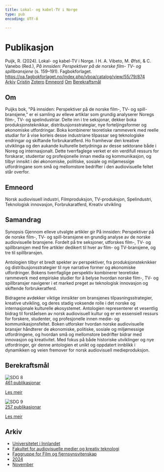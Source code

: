 ```yaml
---
title: Lokal- og kabel-TV i Norge
type: pub
encoding: UTF-8

---
```

<h1>Publikasjon</h1>
<article id="csl-bib-container-NHCXJ2WT" class="csl-bib-container">
  <div class="csl-bib-body"> <div class="csl-entry">Puijk, R. (2024). Lokal- og kabel-TV i Norge. I H. A. Vibeto, M. Øfsti, &#38; C. Vanebo (Red.), <i>På innsiden: Perspektiver på de norske film- TV- og spillbransjene</i> (s. 159–191). Fagbokforlaget. <a href="https://oa.fagbokforlaget.no/index.php/vboa/catalog/view/55/79/874">https://oa.fagbokforlaget.no/index.php/vboa/catalog/view/55/79/874</a></div> </div>
  <div class="csl-bib-buttons">
    <a href="#taxonomy-article-NHCXJ2WT" alt="archive" class="csl-bib-button">Arkiv</a>
    <a href="https://app.cristin.no/results/show.jsf?id=2324814" alt="Cristin" class="csl-bib-button">Cristin</a>
    <a href="http://zotero.org/groups/5881554/items/NHCXJ2WT" alt="Zotero" class="csl-bib-button">Zotero</a>
    <a href="#keywords-article-NHCXJ2WT" alt="keywords" class="csl-bib-button">Emneord</a>
    <a href="#about-article-NHCXJ2WT" alt="about_pub" class="csl-bib-button">Om</a>
    <a href="#sdg-article-NHCXJ2WT" alt="sdg" class="csl-bib-button">Berekraftsmål</a>
  </div>
  <div id="csl-bib-meta-container-NHCXJ2WT"></div>
</article>
<div id="csl-bib-meta-NHCXJ2WT" class="csl-bib-meta">
  <article id="about-article-NHCXJ2WT" class="about_pub-article">
    <h1>Om</h1>
    Puijks bok, "På innsiden: Perspektiver på de norske film-, TV- og spill-bransjene," er ei samling av elleve artiklar som grundig analyserer Noregs film-, TV- og spelindustriar. Delte inn i tre seksjonar, dekker boka produksjonsteknikkar, distribusjonsstrategiar, nye forteljingsformer og økonomiske utfordringar. Boka kombinerer teoretiske rammeverk med reelle studiar for å vise korleis desse industriane tilpassar seg teknologiske endringar og skiftande forbrukaratferd. Ho framhevar den kreative utviklinga og den aukande kulturelle betydninga av desse sektorane både i Noreg og internasjonalt. Dette tverrfaglege verket er ein verdifull ressurs for forskarar, studentar og profesjonelle innan media og kommunikasjon, og tilbyr innsikt i dei økonomiske, politiske, sosiale og miljømessige utfordringane som små og mellomstore bedrifter i den audiovisuelle feltet står overfor.
  </article>
  <article id="keywords-article-NHCXJ2WT" class="keywords-article">
    <h1>Emneord</h1>
    Norsk audiovisuell industri, Filmproduksjon, TV-produksjon, Spelindustri, Teknologisk innovasjon, Forbrukaratferd, Kreativ utvikling
  </article>
  <article id="abstract-article-NHCXJ2WT" class="abstract-article">
    <h1>Samandrag</h1>
    Synopsis 
Gjennom elleve utvalgte artikler gir På innsiden: Perspektiver på de norske film-, TV- og spill-bransjene en grundig analyse av de norske audiovisuelle bransjene. Fordelt på tre seksjoner, utforskes film-, TV- og spillbransjen med fire artikler dedikert til hver av film- og TV-bransjene, og tre til spillbransjen. 
 
Antologien tilbyr et bredt spekter av perspektiver, fra produksjonsteknikker og distribusjonsstrategier til nye narrative former og økonomiske utfordringer. Bokens tverrfaglige perspektiv kombinerer teoretiske rammeverk med empiriske studier for å belyse hvordan norske film-, TV- og spillbransjer navigerer i et marked preget av teknologisk innovasjon og skiftende forbrukeratferd. 
 
Bidragene avdekker viktige innsikter om bransjenes tilpasningsstrategier, kreative utvikling, og deres stadig voksende rolle i det norske og internasjonale kulturelle økosystemet. Antologien representerer et vesentlig bidrag til forståelsen av norsk audiovisuell kultur og er en essensiell ressurs for forskere, studenter, og profesjonelle innen medie- og kommunikasjonsfeltet. 
Boken utforsker hvordan norske audiovisuelle bransjer håndterer de økonomiske, politiske, sosiale og miljømessige utfordringene, og hvordan små og mellomstore bedrifter bidrar med innovasjon og kreativitet. Med fokus på både historiske utviklinger og nye utfordringer, gir denne antologien et unikt og oppdatert innblikk i dynamikken og veien fremover for norsk audiovisuell medieproduksjon.
  </article>
  <article id="sdg-article-NHCXJ2WT" class="sdg-article">
    <h1>Berekraftsmål</h1>
    <div class="sdg-container"><div id="sdg8" class="sdg">
        <img src="{{< params subfolder >}}images/sdg/sdg08_nn.png" class="image" alt="SDG 8">
        <div class="sdg-overlay">
          <a href="/nn/archive/?key=?sdg=8#archive" class="sdg-publication-count"><span>461</span> publikasjonar</a>
          <p><a href="https://fn.no/om-fn/fns-baerekraftsmaal/anstendig-arbeid-og-oekonomisk-vekst?lang=nno-NO" class="sdg-read-more">Les meir</a></p>
        </div>
      </div> <div id="sdg9" class="sdg">
        <img src="{{< params subfolder >}}images/sdg/sdg09_nn.png" class="image" alt="SDG 9">
        <div class="sdg-overlay">
          <a href="/nn/archive/?key=?sdg=9#archive" class="sdg-publication-count"><span>257</span> publikasjonar</a>
          <p><a href="https://fn.no/om-fn/fns-baerekraftsmaal/industri-innovasjon-og-infrastruktur?lang=nno-NO" class="sdg-read-more">Les meir</a></p>
        </div>
      </div></div>
  </article>
  <article id="taxonomy-article-NHCXJ2WT" class="taxonomy-article">
    <h1>Arkiv</h1>
    <ul>
      <li>
        <a href="/nn/archive/?key=3DCRN523">Universitetet i Innlandet</a>
      </li>
      <li>
        <a href="/nn/archive/?key=8XUDF4FD">Fakultet for audiovisuelle medier og kreativ teknologi</a>
      </li>
      <li>
        <a href="/nn/archive/?key=GP9PM6PG">Faggruppe for Film og fjernsynsvitenskap</a>
      </li>
      <li>
        <a href="/nn/archive/?key=8LKK3UQ6">2024</a>
      </li>
      <li>
        <a href="/nn/archive/?key=QKHA8KJT">November</a>
      </li>
    </ul>
  </article>
</div>
